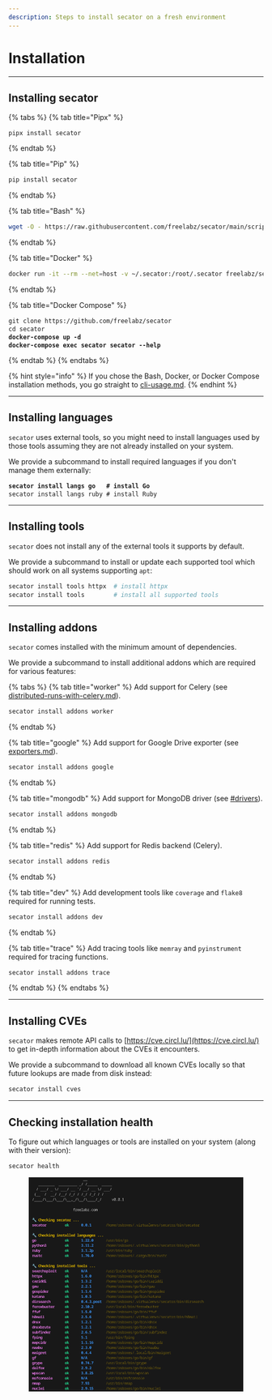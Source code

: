 ```yaml
---
description: Steps to install secator on a fresh environment
---
```


# Installation

***

## Installing secator

{% tabs %}
{% tab title="Pipx" %}
```
pipx install secator
```
{% endtab %}

{% tab title="Pip" %}
```bash
pip install secator
```
{% endtab %}

{% tab title="Bash" %}
```bash
wget -O - https://raw.githubusercontent.com/freelabz/secator/main/scripts/install.sh | sh
```
{% endtab %}

{% tab title="Docker" %}
```bash
docker run -it --rm --net=host -v ~/.secator:/root/.secator freelabz/secator
```
{% endtab %}

{% tab title="Docker Compose" %}
<pre class="language-bash"><code class="lang-bash">git clone https://github.com/freelabz/secator
cd secator
<strong>docker-compose up -d
</strong><strong>docker-compose exec secator secator --help
</strong></code></pre>
{% endtab %}
{% endtabs %}

{% hint style="info" %}
If you chose the Bash, Docker, or Docker Compose installation methods, you go straight to [cli-usage.md](cli-usage.md "mention").
{% endhint %}

***

## Installing languages

`secator` uses external tools, so you might need to install languages used by those tools assuming they are not already installed on your system.

We provide a subcommand to install required languages if you don't manage them externally:

<pre class="language-bash"><code class="lang-bash"><strong>secator install langs go   # install Go
</strong>secator install langs ruby # install Ruby
</code></pre>

***

## Installing tools

`secator` does not install any of the external tools it supports by default.

We provide a subcommand to install or update each supported tool which should work on all systems supporting `apt`:

```bash
secator install tools httpx  # install httpx
secator install tools        # install all supported tools
```

***

## Installing addons

`secator` comes installed with the minimum amount of dependencies.

We provide a subcommand to install additional addons which are required for various features:

{% tabs %}
{% tab title="worker" %}
Add support for Celery (see [distributed-runs-with-celery.md](in-depth/distributed-runs-with-celery.md "mention")).

```sh
secator install addons worker
```
{% endtab %}

{% tab title="google" %}
Add support for Google Drive exporter (see [exporters.md](in-depth/concepts/exporters.md "mention")).

```sh
secator install addons google
```
{% endtab %}

{% tab title="mongodb" %}
Add support for MongoDB driver (see [#drivers](in-depth/concepts/hooks-and-drivers.md#drivers "mention")).

```sh
secator install addons mongodb
```
{% endtab %}

{% tab title="redis" %}
Add support for Redis backend (Celery).

```sh
secator install addons redis
```
{% endtab %}

{% tab title="dev" %}
Add development tools like `coverage` and `flake8` required for running tests.

```sh
secator install addons dev
```
{% endtab %}

{% tab title="trace" %}
Add tracing tools like `memray` and `pyinstrument` required for tracing functions.

```sh
secator install addons trace
```
{% endtab %}
{% endtabs %}

***

## Installing CVEs

`secator` makes remote API calls to [https://cve.circl.lu/](https://cve.circl.lu/) to get in-depth information about the CVEs it encounters.

We provide a subcommand to download all known CVEs locally so that future lookups are made from disk instead:

```bash
secator install cves
```

***

## Checking installation health

To figure out which languages or tools are installed on your system (along with their version):

```bash
secator health
```

<figure><img src=".gitbook/assets/secator_health.png" alt=""><figcaption></figcaption></figure>


